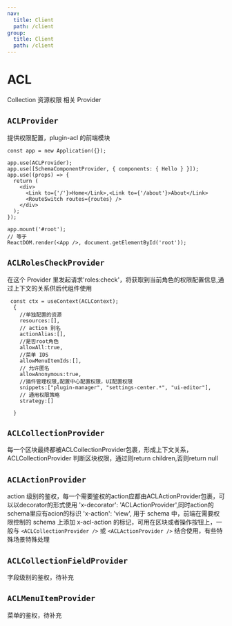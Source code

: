 ```yaml
---
nav:
  title: Client
  path: /client
group:
  title: Client
  path: /client
---
```


# ACL

Collection 资源权限
相关 Provider

## `ACLProvider`

提供权限配置，plugin-acl 的前端模块

```tsx | pure
const app = new Application({});

app.use(ACLProvider);
app.use([SchemaComponentProvider, { components: { Hello } }]);
app.use((props) => {
  return (
    <div>
      <Link to={'/'}>Home</Link>,<Link to={'/about'}>About</Link>
      <RouteSwitch routes={routes} />
    </div>
  );
});

app.mount('#root');
// 等于
ReactDOM.render(<App />, document.getElementById('root'));
```

## `ACLRolesCheckProvider`

在这个 Provider 里发起请求'roles:check'，将获取到当前角色的权限配置信息,通过上下文的关系供后代组件使用

```
 const ctx = useContext(ACLContext);
  {
    //单独配置的资源
    resources:[],
    // action 别名
    actionAlias:[],
    //是否root角色
    allowAll:true,
    //菜单 IDS
    allowMenuItemIds:[],
    // 允许匿名
    allowAnonymous:true,
    //插件管理权限,配置中心配置权限，UI配置权限
    snippets:["plugin-manager", "settings-center.*", "ui-editor"],
    // 通用权限策略
    strategy:[]

  }
```

## `ACLCollectionProvider`
每一个区块最终都被ACLCollectionProvider包裹，形成上下文关系，ACLCollectionProvider 判断区块权限，通过则return children,否则return null

## `ACLActionProvider `
action 级别的鉴权，每一个需要鉴权的action应都由ACLActionProvider包裹，可以以decorator的形式使用 'x-decorator': 'ACLActionProvider',同时action的schema里应有acion的标识 'x-action': 'view',
用于 schema 中，前端在需要权限控制的 schema 上添加 x-acl-action 的标记，可用在区块或者操作按钮上，一般与 `<ACLCollectionProvider />` 或 `<ACLActionProvider />` 结合使用，有些特殊场景特殊处理


## `ACLCollectionFieldProvider`
字段级别的鉴权，待补充

## `ACLMenuItemProvider `
菜单的鉴权，待补充
